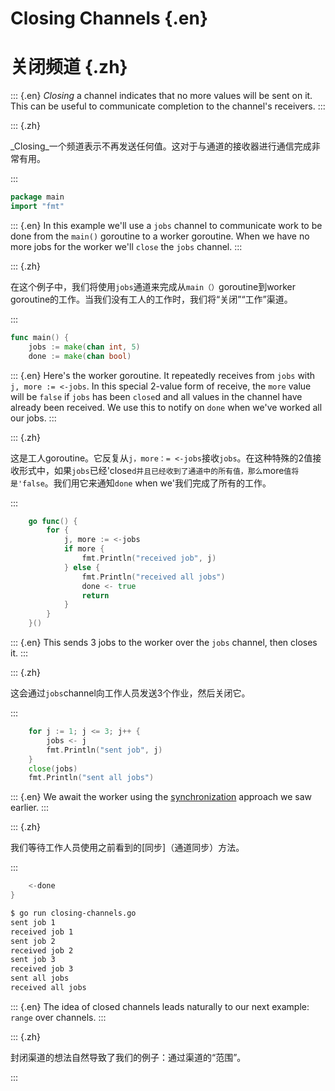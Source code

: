 
# Closing Channels {.en}


# 关闭频道 {.zh}


::: {.en}
_Closing_ a channel indicates that no more values
will be sent on it. This can be useful to communicate
completion to the channel's receivers.
:::

::: {.zh}

_Closing_一个频道表示不再发送任何值。这对于与通道的接收器进行通信完成非常有用。

:::


```go
package main
import "fmt"
```


::: {.en}
In this example we'll use a `jobs` channel to
communicate work to be done from the `main()` goroutine
to a worker goroutine. When we have no more jobs for
the worker we'll `close` the `jobs` channel.
:::

::: {.zh}

在这个例子中，我们将使用`jobs`通道来完成从`main（）`goroutine到worker goroutine的工作。当我们没有工人的工作时，我们将“关闭”“工作”渠道。

:::


```go
func main() {
	jobs := make(chan int, 5)
	done := make(chan bool)
```


::: {.en}
Here's the worker goroutine. It repeatedly receives
from `jobs` with `j, more := <-jobs`. In this
special 2-value form of receive, the `more` value
will be `false` if `jobs` has been `close`d and all
values in the channel have already been received.
We use this to notify on `done` when we've worked
all our jobs.
:::

::: {.zh}

这是工人goroutine。它反复从`j，more：= <-jobs`接收`jobs`。在这种特殊的2值接收形式中，如果`jobs`已经'close`d并且已经收到了通道中的所有值，那么`more`值将是'false`。我们用它来通知`done` when we'我们完成了所有的工作。

:::


```go
	go func() {
		for {
			j, more := <-jobs
			if more {
				fmt.Println("received job", j)
			} else {
				fmt.Println("received all jobs")
				done <- true
				return
			}
		}
	}()
```


::: {.en}
This sends 3 jobs to the worker over the `jobs`
channel, then closes it.
:::

::: {.zh}

这会通过`jobs`channel向工作人员发送3个作业，然后关闭它。

:::


```go
	for j := 1; j <= 3; j++ {
		jobs <- j
		fmt.Println("sent job", j)
	}
	close(jobs)
	fmt.Println("sent all jobs")
```


::: {.en}
We await the worker using the
[synchronization](channel-synchronization) approach
we saw earlier.
:::

::: {.zh}

我们等待工作人员使用之前看到的[同步]（通道同步）方法。

:::


```go
	<-done
}
```


```sh
$ go run closing-channels.go 
sent job 1
received job 1
sent job 2
received job 2
sent job 3
received job 3
sent all jobs
received all jobs
```


::: {.en}
The idea of closed channels leads naturally to our next
example: `range` over channels.
:::

::: {.zh}

封闭渠道的想法自然导致了我们的例子：通过渠道的“范围”。

:::


